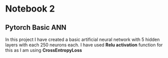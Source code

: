 <h1>Notebook 2</h1>
<h2>Pytorch Basic ANN</h2>
<p> In this project I have created a basic artificial neural network with 5 hidden layers with each 250 neurons each. I have used <b> Relu activation</b> function for this as I am using <b>CrossEntropyLoss</b>
